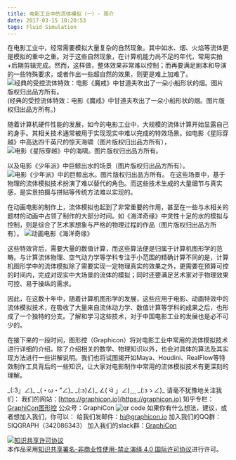 ```yaml
---
title: 电影工业中的流体模拟（一）- 简介
date: 2017-03-15 10:20:53
tags: Fluid Simulation
---
```


在电影工业中，经常需要模拟大量复杂的自然现象。其中如水、烟、火焰等流体更是模拟的重中之重。对于这些自然现象，在计算机能力尚不足的年代，常用实拍+后期剪辑完成。然而，这样做，整体效果非常难以控制；而再要满足剧本和导演的一些特殊要求，或者作出一些超自然的效果，则更是难上加难了。
![经典的受控流体特效：电影《魔戒》中甘道夫吹出了一朵小船形状的烟。图片版权归出品方所有。](https://i.imgur.com/b7ZoFhi.gif)
(经典的受控流体特效：电影《魔戒》中甘道夫吹出了一朵小船形状的烟。图片版权归出品方所有。)
<!--more-->

随着计算机硬件性能的发展，如今的电影工业中，大规模的流体计算开始显露自己的身手。其相关技术通常被用于实现现实中难以完成的特效场景。如电影《星际穿越》中高达四千英尺的惊天海啸（图片版权归出品方所有），
![电影《星际穿越》中的海啸。图片版权归出品方所有。](https://i.imgur.com/8AWV12z.jpg)

以及电影《少年派》中巨鲸出水的场景（图片版权归出品方所有）。
![电影《少年派》中的巨鲸出水。图片版权归出品方所有。](https://i.imgur.com/i0Nft5Y.jpg)
在这些场景中，基于物理的流体模拟技术扮演了难以替代的角色。而这些技术生成的大量细节与真实感，是实景拍摄与拼贴等传统方法难以实现的。

在动画电影的制作上，流体模拟也起到了非常重要的作用，甚至在一些与水相关的题材的动画中占领了制作的大部分时间。如《海洋奇缘》中灵性十足的水的模拟与控制，则是综合了艺术家想象与严格的物理过程的作品（图片版权归出品方所有）。
![动画电影《海洋奇缘》](https://i.imgur.com/qiz6IFp.gif)

这些特效背后，需要大量的数值计算，而这些算法便是归属于计算机图形学的范畴。与计算流体物理、空气动力学等学科专注于小范围的精确计算不同的是，计算机图形学中的流体模拟除了需要实现一定物理真实的效果之外，更需要在预算可控的时间内，完成对现实中大场景的流体的模拟；同时还要满足艺术家对于物理效果可控、易于操纵的需求。

因此，在这数十年中，随着计算机图形学的发展，这些应用于电影、动画特效中的流体模拟技术，在吸收了大量来自流体动力学、数值计算等学科的成果之后，也形成了一个独特的分支。了解和学习这些技术，对于中国电影工业的发展也是必不可少的。

在接下来的一段时间，图形控（Graphicon）将对电影工业中常用的流体模拟技术进行详细的介绍。除了介绍相关的数学、物理知识以外，也会对具体的算法及其实现方法进行一些讲解说明。我们也将试图揭开如Maya、Houdini、RealFlow等特效制作工具背后的一些知识，让大家对电影制作中常用的流体模拟技术有更深刻的理解。

\_(:3」∠)\_ \_(・ω・”∠)\_ \_(:з)∠)\_ ∠( ᐛ 」∠)＿ \_(:зゝ∠)\_
请毫不犹豫地关注我们：
我们的网站：[https://graphicon.io](https://graphicon.io)
知乎专栏：[GraphiCon图形控](https://zhuanlan.zhihu.com/graphicon)
公众号：GraphiCon
![qr code](https://ooo.0o0.ooo/2017/03/12/58c52755a9463.jpg)
如果你有什么想法，建议，或者想加入我们，你可以：
给我们发邮件：[hi@graphicon.io](mailto:hi@graphicon.io)
加入我们的QQ群：SIQGRAPH（342086343）
加入我们的slack群：[GraphiCon](https://graphicon.herokuapp.com/)

<a rel="license" href="http://creativecommons.org/licenses/by-nc-nd/4.0/"><img alt="知识共享许可协议" style="border-width:0" src="https://i.creativecommons.org/l/by-nc-nd/4.0/88x31.png" /></a><br />本作品采用<a rel="license" href="http://creativecommons.org/licenses/by-nc-nd/4.0/">知识共享署名-非商业性使用-禁止演绎 4.0 国际许可协议</a>进行许可。
